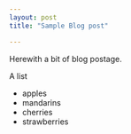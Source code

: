 ```yaml
---
layout: post
title: "Sample Blog post"

---
```


Herewith a bit of blog postage.

A list

- apples
- mandarins
- cherries
- strawberries
